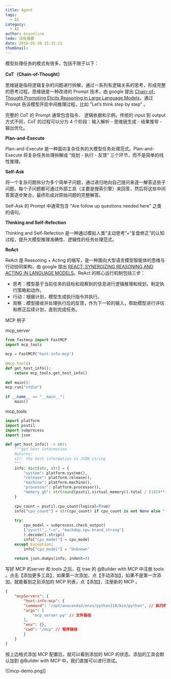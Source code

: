 ```yaml
---
title: Agent
tags:
  - AI
category:
  - AI
author: bsyonline
lede: 没有摘要
date: 2018-05-28 15:32:21
thumbnail:
---
```



模型处理任务的模式有很多，包括不限于以下：

**CoT（Chain-of-Thought）**

思维链是指将逻辑复杂的问题进行拆解，通过一系列有逻辑关系的思考，形成完整的思考过程。思维链是一种改进的 Prompt 技术，由 google 提出 [Chain-of-Thought Prompting Elicits Reasoning in Large Language Models](https://arxiv.org/pdf/2201.11903)，通过 Prompt 告诉模型开启中间推理过程，比如 "Let’s think step by step" 。

完整的 CoT 的 Prompt 通常包含指令、 逻辑依据和示例。传统的 input 到 output 方式不同，CoT 的过程可以分为 4 个阶段：输入解析 - 思维链生成 - 结果推导 - 输出优化。


**Plan-and-Execute**

Plan-and-Execute 是一种面向复杂任务的大模型任务处理范式。Plan-and-Execute 将复杂任务处理拆解成 “规划 - 执行 - 反馈“ 三个环节，而不是简单的线性推理。


**Self-Ask**

将一个复杂问题拆分为多个简单子问题，通过递归地向自己提问来逐一解答这些子问题，每个子问题都可通过外部工具（主要是搜索引擎）来回答，然后将这些中间答案逐步聚合，最终形成对原始问题的完整解答。

Self-Ask 的 Prompt 中通常包含 “Are follow up questions needed here” 之类的语句。

**Thinking and Self-Refection**

Thinking and Self-Refection 是一种通过模拟人类“主动思考”+“复盘修正”的认知过程，提升大模型推理准确性、逻辑性的任务处理范式。

**ReAct**

ReAct 是 Reasoning + Acting 的缩写，是一种面向大型语言模型智能体的思维与行动协同架构，由 google 提出 [REACT: SYNERGIZING REASONING AND ACTING IN LANGUAGE MODELS](https://arxiv.org/pdf/2210.03629)。ReAct 的核心运行机制包括三步：
- 思考：模型基于当前任务的目标和观察到的信息进行逻辑推理和规划，制定执行策略和动作。
- 行动：根据计划，模型生成执行指令并执行。
- 观察：模型接收并处理执行后的反馈，作为下一轮的输入，帮助模型进行评估和修正后续计划，直到完成任务。




MCP 例子

mcp_server

```python
from fastmcp import FastMCP
import mcp_tools
  
mcp = FastMCP("host-info-mcp")
  
@mcp.tool()
def get_host_info():
	return mcp_tools.get_host_info()
  
def main():
mcp.run("stdio")
  
if __name__ == "__main__":
	main()
```

mcp_tools

```python
import platform
import psutil
import subprocess
import json
  
def get_host_info() -> str:
	"""get host information
	Returns:
	str: the host information in JSON string
	"""
	info: dict[str, str] = {
		"system": platform.system(),
		"release": platform.release(),
		"machine": platform.machine(),
		"processor": platform.processor(),
		"memory_gb": str(round(psutil.virtual_memory().total / (1024**3), 2)),
	}
	  
	cpu_count = psutil.cpu_count(logical=True)
	info["cpu_count"] = str(cpu_count) if cpu_count is not None else "-1"
	
	try:
		cpu_model = subprocess.check_output(
		["sysctl", "-n", "machdep.cpu.brand_string"]
		).decode().strip()
		info["cpu_model"] = cpu_model
	except Exception:
		info["cpu_model"] = "Unknown"
	  
	return json.dumps(info, indent=4)
```


写好 MCP 的server 和 tools 之后，在 trae 的 @Builder with MCP 中注册 tools 。点击【添加更多工具】，如果第一次添加，点【手动添加】，如果不是第一次添加，就能看到之前添加的 MCP 列表，点【添加】，注册新的 MCP 。

```json
{
	"mcpServers": {
		"host-info-mcp": {
		"command": "/opt/anaconda3/envs/python310/bin/python", // 执行的命令
		"args": [
			"mcp_server.py" // 文件路径
		],
		"env": {},
		"cwd": "/mcp" // 程序路径
		}
	}
}
```

按上边格式添加 MCP 配置后，就可以看到添加的 MCP 的状态。添加的工具会默认加到 @Builder with MCP 中，我们直接可以进行测试。

![[mcp-demo.png]]

